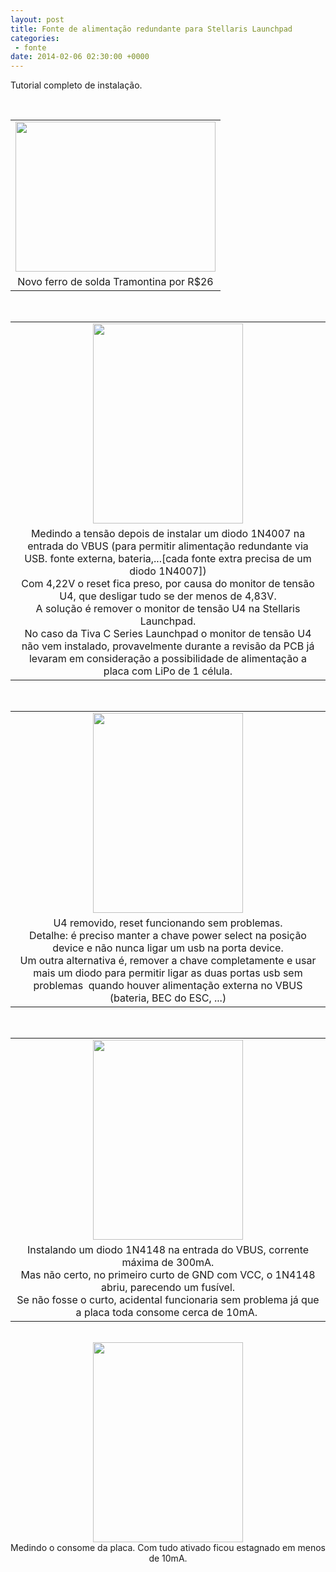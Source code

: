 ```yaml
---
layout: post
title: Fonte de alimentação redundante para Stellaris Launchpad
categories:
 - fonte
date: 2014-02-06 02:30:00 +0000
---
```


Tutorial completo de instalação.

<div>
<a name="more"></a><br/><table align="center" cellpadding="0" cellspacing="0" class="tr-caption-container" style="margin-left: auto; margin-right: auto; text-align: center;"><tbody>
<tr><td style="text-align: center;"><a href="http://2.bp.blogspot.com/-nvqoARhn4Cg/UvLwmOWfuNI/AAAAAAAAowU/rJ_er6Uj_S8/s1600/IMG_20140205_211704.jpg" imageanchor="1" style="margin-left: auto; margin-right: auto;"><img border="0" height="240" src="http://2.bp.blogspot.com/-nvqoARhn4Cg/UvLwmOWfuNI/AAAAAAAAowU/rJ_er6Uj_S8/s1600/IMG_20140205_211704.jpg" width="320"/></a></td></tr>
<tr><td class="tr-caption" style="text-align: center;">Novo ferro de solda Tramontina por R$26</td></tr>
</tbody></table>
<br/>
<table align="center" cellpadding="0" cellspacing="0" class="tr-caption-container" style="margin-left: auto; margin-right: auto; text-align: center;"><tbody>
<tr><td style="text-align: center;"><a href="http://4.bp.blogspot.com/-OEQM07gjrOg/UvLwmA4RFqI/AAAAAAAAowU/bwdz_hYINI0/s1600/IMG_20140205_193701.jpg" imageanchor="1" style="margin-left: auto; margin-right: auto;"><img border="0" height="320" src="http://4.bp.blogspot.com/-OEQM07gjrOg/UvLwmA4RFqI/AAAAAAAAowU/bwdz_hYINI0/s1600/IMG_20140205_193701.jpg" width="240"/></a></td></tr>
<tr><td class="tr-caption" style="text-align: center;">Medindo a tensão depois de instalar um diodo 1N4007 na entrada do VBUS (para permitir alimentação redundante via USB. fonte externa, bateria,...[cada fonte extra precisa de um diodo 1N4007])<br/>
Com 4,22V o reset fica preso, por causa do monitor de tensão U4, que desligar tudo se der menos de 4,83V.<br/>
A solução é remover o monitor de tensão U4 na Stellaris Launchpad.<br/>
No caso da Tiva C Series Launchpad o monitor de tensão U4 não vem instalado, provavelmente durante a revisão da PCB já levaram em consideração a possibilidade de alimentação a placa com LiPo de 1 célula.</td></tr>
</tbody></table>
<br/>
<table align="center" cellpadding="0" cellspacing="0" class="tr-caption-container" style="margin-left: auto; margin-right: auto; text-align: center;"><tbody>
<tr><td style="text-align: center;"><a href="http://1.bp.blogspot.com/-renVbc9ojQg/UvLwmLfSHjI/AAAAAAAAowU/vDMZpulpY54/s1600/IMG_20140205_193345.jpg" imageanchor="1" style="margin-left: auto; margin-right: auto;"><img border="0" height="320" src="http://1.bp.blogspot.com/-renVbc9ojQg/UvLwmLfSHjI/AAAAAAAAowU/vDMZpulpY54/s1600/IMG_20140205_193345.jpg" width="240"/></a></td></tr>
<tr><td class="tr-caption" style="text-align: center;">U4 removido, reset funcionando sem problemas.<br/>
Detalhe: é preciso manter a chave power select na posição device e não nunca ligar um usb na porta device.<br/>
Um outra alternativa é, remover a chave completamente e usar mais um diodo para permitir ligar as duas portas usb sem problemas &nbsp;quando houver alimentação externa no VBUS (bateria, BEC do ESC, ...)</td></tr>
</tbody></table>
<br/>
<table align="center" cellpadding="0" cellspacing="0" class="tr-caption-container" style="margin-left: auto; margin-right: auto; text-align: center;"><tbody>
<tr><td style="text-align: center;"><a href="http://2.bp.blogspot.com/-hbQ4rlC-fTk/UvLwmAvVncI/AAAAAAAAowU/GF8sfmEr8LQ/s1600/IMG_20140205_164923.jpg" imageanchor="1" style="margin-left: auto; margin-right: auto;"><img border="0" height="320" src="http://2.bp.blogspot.com/-hbQ4rlC-fTk/UvLwmAvVncI/AAAAAAAAowU/GF8sfmEr8LQ/s1600/IMG_20140205_164923.jpg" width="240"/></a></td></tr>
<tr><td class="tr-caption" style="text-align: center;">Instalando um diodo 1N4148 na entrada do VBUS, corrente máxima de 300mA.<br/>
Mas não certo, no primeiro curto de GND com VCC, o 1N4148 abriu, parecendo um fusível.<br/>
Se não fosse o curto, acidental funcionaria sem problema já que a placa toda consome cerca de 10mA.&nbsp;</td></tr>
</tbody></table>
<br/>
<div class="separator" style="clear: both; text-align: center;">
<a href="http://2.bp.blogspot.com/-R53qzCuaGdA/UvLwmMu-XSI/AAAAAAAAowU/TL0FPQRuIiQ/s1600/IMG_20140205_160021.jpg" imageanchor="1" style="margin-left: 1em; margin-right: 1em;"><img border="0" height="320" src="http://2.bp.blogspot.com/-R53qzCuaGdA/UvLwmMu-XSI/AAAAAAAAowU/TL0FPQRuIiQ/s1600/IMG_20140205_160021.jpg" width="240"/></a></div>
<div class="separator" style="clear: both; text-align: center;">
Medindo o consome da placa. Com tudo ativado ficou estagnado em menos de 10mA.</div>
<br/></div>